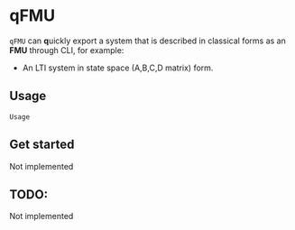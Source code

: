 
# qFMU

`qFMU` can **q**uickly export a system that is described in classical forms as an **FMU** through CLI, for example:

- An LTI system in state space (A,B,C,D matrix) form.

## Usage

```
Usage
```

## Get started

Not implemented

## TODO:

Not implemented




